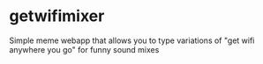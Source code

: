 # getwifimixer
Simple meme webapp that allows you to type variations of "get wifi anywhere you go" for funny sound mixes
